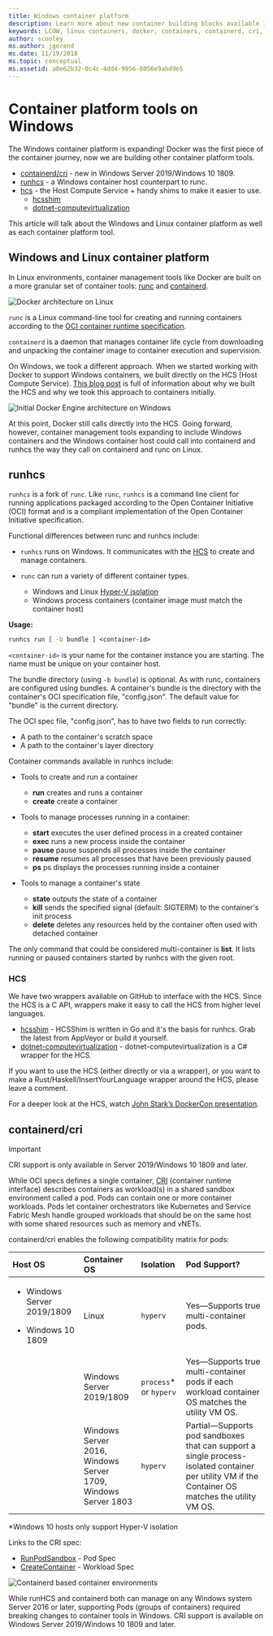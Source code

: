 ```yaml
---
title: Windows container platform
description: Learn more about new container building blocks available in Windows.
keywords: LCOW, linux containers, docker, containers, containerd, cri, runhcs, runc
author: scooley
ms.author: jgerend
ms.date: 11/19/2018
ms.topic: conceptual
ms.assetid: a0e62b32-0c4c-4dd4-9956-8056e9abd9e5
---
```

# Container platform tools on Windows

The Windows container platform is expanding! Docker was the first piece of the container journey, now we are building other container platform tools.

* [containerd/cri](https://github.com/containerd/cri) - new in Windows Server 2019/Windows 10 1809.
* [runhcs](https://github.com/Microsoft/hcsshim/tree/master/cmd/runhcs) - a Windows container host counterpart to runc.
* [hcs](/virtualization/api/) - the Host Compute Service + handy shims to make it easier to use.
  * [hcsshim](https://github.com/microsoft/hcsshim)
  * [dotnet-computevirtualization](https://github.com/microsoft/dotnet-computevirtualization)

This article will talk about the Windows and Linux container platform as well as each container platform tool.

## Windows and Linux container platform

In Linux environments, container management tools like Docker are built on a more granular set of container tools: [runc](https://github.com/opencontainers/runc) and [containerd](https://containerd.io/).

![Docker architecture on Linux](media/docker-on-linux.png)

`runc` is a Linux command-line tool for creating and running containers according to the [OCI container runtime specification](https://github.com/opencontainers/runtime-spec).

`containerd` is a daemon that manages container life cycle from downloading and unpacking the container image to container execution and supervision.

On Windows, we took a different approach.  When we started working with Docker to support Windows containers, we built directly on the HCS (Host Compute Service).  [This blog post](https://techcommunity.microsoft.com/t5/Containers/Introducing-the-Host-Compute-Service-HCS/ba-p/382332) is full of information about why we built the HCS and why we took this approach to containers initially.

![Initial Docker Engine architecture on Windows](media/hcs.png)

At this point, Docker still calls directly into the HCS. Going forward, however, container management tools expanding to include Windows containers and the Windows container host could call into containerd and runhcs the way they call on containerd and runc on Linux.

## runhcs

`runhcs` is a fork of `runc`.  Like `runc`, `runhcs` is a command line client for running applications packaged according to the Open Container Initiative (OCI) format and is a compliant implementation of the Open Container Initiative specification.

Functional differences between runc and runhcs include:

* `runhcs` runs on Windows.  It communicates with the [HCS](containerd.md#hcs) to create and manage containers.
* `runc` can run a variety of different container types.

  * Windows and Linux [Hyper-V isolation](../manage-containers/hyperv-container.md)
  * Windows process containers (container image must match the container host)

**Usage:**

``` cmd
runhcs run [ -b bundle ] <container-id>
```

`<container-id>` is your name for the container instance you are starting. The name must be unique on your container host.

The bundle directory (using `-b bundle`) is optional.
As with runc, containers are configured using bundles. A container's bundle is the directory with the container's OCI specification file, "config.json".  The default value for "bundle" is the current directory.

The OCI spec file, "config.json", has to have two fields to run correctly:

* A path to the container's scratch space
* A path to the container's layer directory

Container commands available in runhcs include:

* Tools to create and run a container
  * **run** creates and runs a container
  * **create** create a container

* Tools to manage processes running in a container:
  * **start** executes the user defined process in a created container
  * **exec** runs a new process inside the container
  * **pause** pause suspends all processes inside the container
  * **resume** resumes all processes that have been previously paused
  * **ps** ps displays the processes running inside a container

* Tools to manage a container's state
  * **state** outputs the state of a container
  * **kill** sends the specified signal (default: SIGTERM) to the container's init process
  * **delete** deletes any resources held by the container often used with detached container

The only command that could be considered multi-container is **list**.  It lists running or paused containers started by runhcs with the given root.

### HCS

We have two wrappers available on GitHub to interface with the HCS. Since the HCS is a C API, wrappers make it easy to call the HCS from higher level languages.

* [hcsshim](https://github.com/microsoft/hcsshim) - HCSShim is written in Go and it's the basis for runhcs.
Grab the latest from AppVeyor or build it yourself.
* [dotnet-computevirtualization](https://github.com/microsoft/dotnet-computevirtualization) - dotnet-computevirtualization is a C# wrapper for the HCS.

If you want to use the HCS (either directly or via a wrapper), or you want to make a Rust/Haskell/InsertYourLanguage wrapper around the HCS, please leave a comment.

For a deeper look at the HCS, watch [John Stark’s DockerCon presentation](https://www.youtube.com/watch?v=85nCF5S8Qok).

## containerd/cri

> [!IMPORTANT]
> CRI support is only available in Server 2019/Windows 10 1809 and later.

While OCI specs defines a single container, [CRI](https://github.com/kubernetes/kubernetes/blob/master/pkg/kubelet/apis/cri/runtime/v1alpha2/api.proto) (container runtime interface) describes containers as workload(s) in a shared sandbox environment called a pod.  Pods can contain one or more container workloads.  Pods let container orchestrators like Kubernetes and Service Fabric Mesh handle grouped workloads that should be on the same host with some shared resources such as memory and vNETs.

containerd/cri enables the following compatibility matrix for pods:

| Host OS | Container OS | Isolation | Pod Support? |
|:-------------------------------------------------------------------------|:-----------------------------------------------------------------------------|:---------------------|:-----------------------------------------------------------------------------------------------------------------------------------------------------|
| <ul><li>Windows Server 2019/1809</ul></li><ul><li>Windows 10 1809</ul></li> | Linux | `hyperv` | Yes—Supports true multi-container pods. |
|  | Windows Server 2019/1809 | `process`* or `hyperv` | Yes—Supports true multi-container pods if each workload container OS matches the utility VM OS. |
|  | Windows Server 2016,</br>Windows Server 1709,</br>Windows Server 1803 | `hyperv` | Partial—Supports pod sandboxes that can support a single process-isolated container per utility VM if the Container OS matches the utility VM OS. |

\*Windows 10 hosts only support Hyper-V isolation

Links to the CRI spec:

* [RunPodSandbox](https://github.com/kubernetes/kubernetes/blob/master/pkg/kubelet/apis/cri/runtime/v1alpha2/api.proto#L24) - Pod Spec
* [CreateContainer](https://github.com/kubernetes/kubernetes/blob/master/pkg/kubelet/apis/cri/runtime/v1alpha2/api.proto#L47) - Workload Spec

![Containerd based container environments](media/containerd-platform.png)

While runHCS and containerd both can manage on any Windows system Server 2016 or later, supporting Pods (groups of containers) required breaking changes to container tools in Windows.  CRI support is available on Windows Server 2019/Windows 10 1809 and later.
